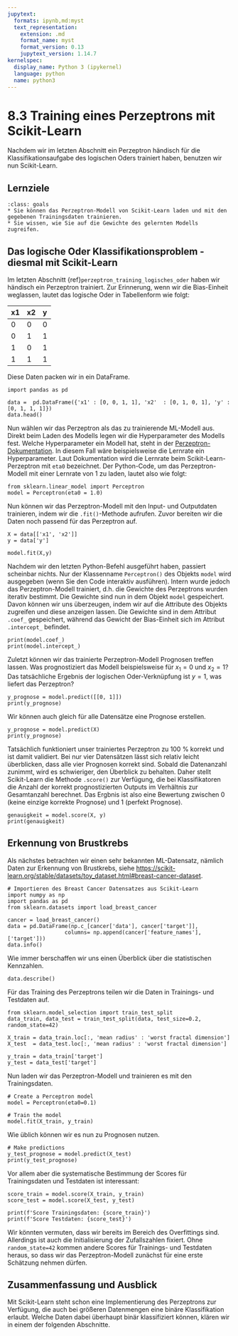 ```yaml
---
jupytext:
  formats: ipynb,md:myst
  text_representation:
    extension: .md
    format_name: myst
    format_version: 0.13
    jupytext_version: 1.14.7
kernelspec:
  display_name: Python 3 (ipykernel)
  language: python
  name: python3
---
```


# 8.3 Training eines Perzeptrons mit Scikit-Learn

Nachdem wir im letzten Abschnitt ein Perzeptron händisch für die
Klassifikationsaufgabe des logischen Oders trainiert haben, benutzen wir nun
Scikit-Learn.

## Lernziele

```{admonition} Lernziele
:class: goals
* Sie können das Perzeptron-Modell von Scikit-Learn laden und mit den gegebenen Trainingsdaten trainieren.
* Sie wissen, wie Sie auf die Gewichte des gelernten Modells zugreifen.
```


## Das logische Oder Klassifikationsproblem - diesmal mit Scikit-Learn 

Im letzten Abschnitt {ref}`perzeptron_training_logisches_oder` haben wir
händisch ein Perzeptron trainiert. Zur Erinnerung, wenn wir die Bias-Einheit
weglassen, lautet das logische Oder in Tabellenform wie folgt:

x1 | x2 | y
---|----|---
 0 | 0  | 0
 0 | 1  | 1
 1 | 0  | 1
 1 | 1  | 1

Diese Daten packen wir in ein DataFrame.

```{code-cell} ipython3
import pandas as pd

data =  pd.DataFrame({'x1' : [0, 0, 1, 1], 'x2'  : [0, 1, 0, 1], 'y' : [0, 1, 1, 1]})
data.head()
```

Nun wählen wir das Perzeptron als das zu trainierende ML-Modell aus. Direkt beim
Laden des Modells legen wir die Hyperparameter des Modells fest. Welche
Hyperparameter ein Modell hat, steht in der
[Perzeptron-Dokumentation](https://scikit-learn.org/stable/modules/generated/sklearn.linear_model.Perceptron.html?highlight=perceptron#sklearn.linear_model.Perceptron).
In diesem Fall wäre beispielsweise die Lernrate ein Hyperparameter. Laut
Dokumentation wird die Lernrate beim Scikit-Learn-Perzeptron mit `eta0`
bezeichnet. Der Python-Code, um das Perzeptron-Modell mit einer Lernrate von 1
zu laden, lautet also wie folgt:

```{code-cell} ipython3
from sklearn.linear_model import Perceptron 
model = Perceptron(eta0 = 1.0)
```

Nun können wir das Perzeptron-Modell mit den Input- und Outputdaten trainieren,
indem wir die `.fit()`-Methode aufrufen. Zuvor bereiten wir die Daten noch
passend für das Perzeptron auf.

```{code-cell} ipython3
X = data[['x1', 'x2']]
y = data['y']

model.fit(X,y)
```

Nachdem wir den letzten Python-Befehl ausgeführt haben, passiert scheinbar
nichts. Nur der Klassenname `Perceptron()` des Objekts `model` wird ausgegeben
(wenn Sie den Code interaktiv ausführen). Intern wurde jedoch das
Perzeptron-Modell trainiert, d.h. die Gewichte des Perzeptrons wurden iterativ
bestimmt. Die Gewichte sind nun in dem Objekt `model` gespeichert. Davon können
wir uns überzeugen, indem wir auf die Attribute des Objekts zugreifen und diese
anzeigen lassen. Die Gewichte sind in dem Attribut `.coef_` gespeichert, während
das Gewicht der Bias-Einheit sich im Attribut `.intercept_` befindet.

```{code-cell} ipython3
print(model.coef_)
print(model.intercept_)
```

Zuletzt können wir das trainierte Perzeptron-Modell Prognosen treffen lassen.
Was prognostiziert das Modell beispielsweise für $x_1=0$ und $x_2=1$? Das
tatsächliche Ergebnis der logischen Oder-Verknüpfung ist $y=1$, was liefert das
Perzeptron?

```{code-cell} ipython3
y_prognose = model.predict([[0, 1]])
print(y_prognose)
```

Wir können auch gleich für alle Datensätze eine Prognose erstellen.

```{code-cell} ipython3
y_prognose = model.predict(X)
print(y_prognose)
```

Tatsächlich funktioniert unser trainiertes Perzeptron zu 100 % korrekt und ist
damit validiert. Bei nur vier Datensätzen lässt sich relativ leicht überblicken,
dass alle vier Prognosen korrekt sind. Sobald die Datenanzahl zunimmt, wird es
schwieriger, den Überblick zu behalten. Daher stellt Scikit-Learn die Methode
`.score()` zur Verfügung, die bei Klassifikatoren die Anzahl der korrekt
prognostizierten Outputs im Verhältnis zur Gesamtanzahl berechnet. Das Ergbnis
ist also eine Bewertung zwischen 0 (keine einzige korrekte Prognose) und 1
(perfekt Prognose).

```{code-cell} ipython3
genauigkeit = model.score(X, y)
print(genauigkeit)
```

## Erkennung von Brustkrebs 

Als nächstes betrachten wir einen sehr bekannten ML-Datensatz, nämlich Daten zur
Erkennung von Brustkrebs, siehe
https://scikit-learn.org/stable/datasets/toy_dataset.html#breast-cancer-dataset.

```{code-cell} ipython3
# Importieren des Breast Cancer Datensatzes aus Scikit-Learn
import numpy as np
import pandas as pd
from sklearn.datasets import load_breast_cancer

cancer = load_breast_cancer()
data = pd.DataFrame(np.c_[cancer['data'], cancer['target']],
                  columns= np.append(cancer['feature_names'], ['target']))
data.info()
```

Wie immer berschaffen wir uns einen Überblick über die statistischen Kennzahlen.

```{code-cell} ipython3
data.describe()
```

Für das Training des Perzeptrons teilen wir die Daten in Trainings- und Testdaten auf.

```{code-cell} ipython3
from sklearn.model_selection import train_test_split 
data_train, data_test = train_test_split(data, test_size=0.2, random_state=42)

X_train = data_train.loc[:, 'mean radius' : 'worst fractal dimension']
X_test  = data_test.loc[:, 'mean radius' : 'worst fractal dimension']

y_train = data_train['target']
y_test = data_test['target']
```

Nun laden wir das Perzeptron-Modell und trainieren es mit den Trainingsdaten.

```{code-cell} ipython3
# Create a Perceptron model 
model = Perceptron(eta0=0.1)

# Train the model 
model.fit(X_train, y_train)
```

Wie üblich können wir es nun zu Prognosen nutzen.

```{code-cell} ipython3
# Make predictions 
y_test_prognose = model.predict(X_test) 
print(y_test_prognose)
```

Vor allem aber die systematische Bestimmung der Scores für Trainingsdaten und
Testdaten ist interessant:

```{code-cell} ipython3
score_train = model.score(X_train, y_train)
score_test = model.score(X_test, y_test)

print(f'Score Trainingsdaten: {score_train}')
print(f'Score Testdaten: {score_test}')
```

Wir könnten vermuten, dass wir bereits im Bereich des Overfittings sind.
Allerdings ist auch die Initialisierung der Zufallszahlen fixiert. Ohne
`random_state=42` kommen andere Scores für Trainings- und Testdaten heraus, so
dass wir das Perzeptron-Modell zunächst für eine erste Schätzung nehmen dürfen.


## Zusammenfassung und Ausblick

Mit Scikit-Learn steht schon eine Implementierung des Perzeptrons zur Verfügung,
die auch bei größeren Datenmengen eine binäre Klassifikation erlaubt. Welche
Daten dabei überhaupt binär klassifiziert können, klären wir in einem der
folgenden Abschnitte.
